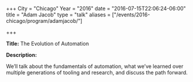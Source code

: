 +++
City = "Chicago"
Year = "2016"
date = "2016-07-15T22:06:24-06:00"
title = "Adam Jacob"
type = "talk"
aliases = ["/events/2016-chicago/program/adamjacob/"]

+++

<div class="span-15  ">
  <div class="span-15  last ">
  <p><strong>Title:</strong>
The Evolution of Automation
</p>

<p><strong>Description:</strong></p>

<p>
We’ll talk about the fundamentals of automation, what we’ve learned over multiple generations of tooling and research, and discuss the path forward.
</p>
<p>

</p>


  </div>
</div>
